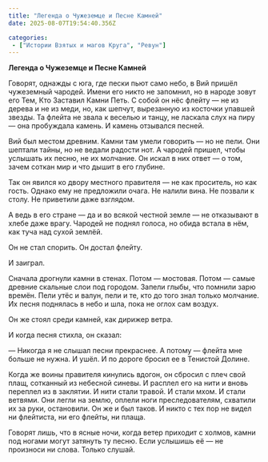 ```yaml
---
title: "Легенда о Чужеземце и Песне Камней"
date: 2025-08-07T19:54:40.356Z

categories:
 - ["Истории Взятых и магов Круга", "Ревун"]
---
```


**Легенда о Чужеземце и Песне Камней**

Говорят, однажды с юга, где пески пьют само небо, в Вий пришёл
чужеземный чародей. Имени его никто не запомнил, но в народе зовут его
Тем, Кто Заставил Камни Петь. С собой он нёс флейту — не из дерева и не
из меди, но, как шепчут, вырезанную из косточки упавшей звезды. Та
флейта не звала к веселью и танцу, не ласкала слух на пиру — она
пробуждала камень. И камень отзывался песней.

Вий был местом древним. Камни там умели говорить — но не пели. Они
шептали тайны, но не ведали радости нот. А чародей пришел, чтобы
услышать их песню, не их молчание. Он искал в них ответ — о том, зачем
соткан мир и что дышит в его глубине.

Так он явился ко двору местного правителя — не как проситель, но как
гость. Однако ему не предложили очага. Не налили вина. Не позвали к
столу. Не приветили даже взглядом.

А ведь в его стране — да и во всякой честной земле — не отказывают в
хлебе даже врагу. Чародей не поднял голоса, но обида встала в нём, как
туча над сухой землёй.

Он не стал спорить. Он достал флейту.

И заиграл.

Сначала дрогнули камни в стенах. Потом — мостовая. Потом — самые древние
скальные слои под городом. Запели глыбы, что помнили зарю времён. Пели
утёс и валун, пели и те, кто до того знал только молчание. Их песня
поднялась в небо и шла, пока не оглох сам воздух.

Он же стоял среди камней, как дирижер ветра.

И когда песня стихла, он сказал:

— Никогда я не слышал песни прекраснее. А потому — флейта мне больше не
нужна. И ушёл. И по дороге бросил ее в Тенистой Долине.

Когда же воины правителя кинулись вдогон, он сбросил с плеч свой плащ,
сотканный из небесной синевы. И расплел его на нити и вновь переплел из
в заклятии. И нити стали травой. И стали мхом. И стали ветвями. Они
легли на землю, оплели ноги преследователям, схватили их за руки,
остановили. Он же и был таков. И никто с тех пор не видел ни флейтиста,
ни его флейты, ни плаща.

Говорят лишь, что в ясные ночи, когда ветер приходит с холмов, камни под
ногами могут затянуть ту песню. Если услышишь её — не произноси ни
слова. Только слушай.
